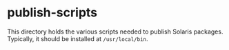publish-scripts
===============
This directory holds the various scripts needed to publish Solaris packages.
Typically, it should be installed at `/usr/local/bin`.
